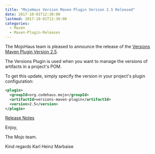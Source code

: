 ```yaml
---
title: "MojoHaus Version Maven Plugin Version 2.5 Released"
date: 2017-10-01T12:30:00
lastmod: 2017-10-01T12:30:00
categories:
  - Maven
  - Maven-Plugin-Releases
---
```

The MojoHaus team is pleased to announce the release of the 
[Versions Maven Plugin Version 2.5](https://www.mojohaus.org/versions-maven-plugin/).

The Versions Plugin is used when you want to manage the versions of artifacts
in a project's POM.

To get this update, simply specify the version in your project's plugin
configuration:

```xml
<plugin>
  <groupId>org.codehaus.mojo</groupId>
  <artifactId>versions-maven-plugin</artifactId>
  <version>2.5</version>
</plugin>
```

<!-- more -->

[Release Notes](https://github.com/mojohaus/versions-maven-plugin/milestone/4?closed=1)



Enjoy,

The Mojo team.

Kind regards
Karl Heinz Marbaise

